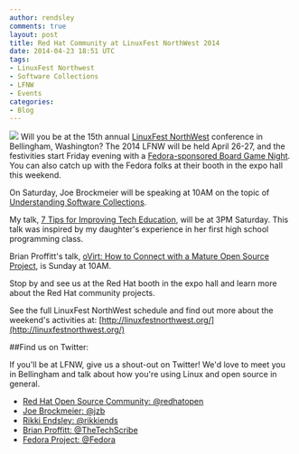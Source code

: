 ```yaml
---
author: rendsley
comments: true
layout: post
title: Red Hat Community at LinuxFest NorthWest 2014
date: 2014-04-23 18:51 UTC
tags:
- LinuxFest Northwest
- Software Collections
- LFNW
- Events
categories:
- Blog
---
```

<img src="http://community.redhat.com/images/blog/lfnw-logo.png"> Will you be at the 15th annual [LinuxFest NorthWest](http://www.linuxfestnorthwest.org) conference in Bellingham, Washington? The 2014 LFNW will be held April 26-27, and the festivities start Friday evening with a [Fedora-sponsored Board Game Night](https://www.facebook.com/events/638447742875793). You can also catch up with the Fedora folks at their booth in the expo hall this weekend.

On Saturday, Joe Brockmeier will be speaking at 10AM on the topic of [Understanding Software Collections](http://linuxfestnorthwest.org/2014/sessions/understanding-software-collections). 

My talk, [7 Tips for Improving Tech Education](http://linuxfestnorthwest.org/2014/sessions/you-know-kids-7-tips-improving-tech-education), will be at 3PM Saturday. This talk was inspired by my daughter's experience in her first high school programming class.

Brian Proffitt's talk, [oVirt: How to Connect with a Mature Open Source Project](http://linuxfestnorthwest.org/2014/sessions/ovirt-how-connect-mature-open-source-project), is Sunday at 10AM. 

Stop by and see us at the Red Hat booth in the expo hall and learn more about the Red Hat community projects.

See the full LinuxFest NorthWest schedule and find out more about the weekend's activities at: [http://linuxfestnorthwest.org/](http://linuxfestnorthwest.org/)

##Find us on Twitter:

If you'll be at LFNW, give us a shout-out on Twitter! We'd love to meet you in Bellingham and talk about how you're using Linux and open source in general.

* [Red Hat Open Source Community: @redhatopen](https://twitter.com/redhatopen)
* [Joe Brockmeier: @jzb](https://twitter.com/jzb)
* [Rikki Endsley: @rikkiends](https://twitter.com/rikkiends)
* [Brian Proffitt: @TheTechScribe](https://twitter.com/TheTechScribe)
* [Fedora Project: @Fedora](https://twitter.com/Fedora)
